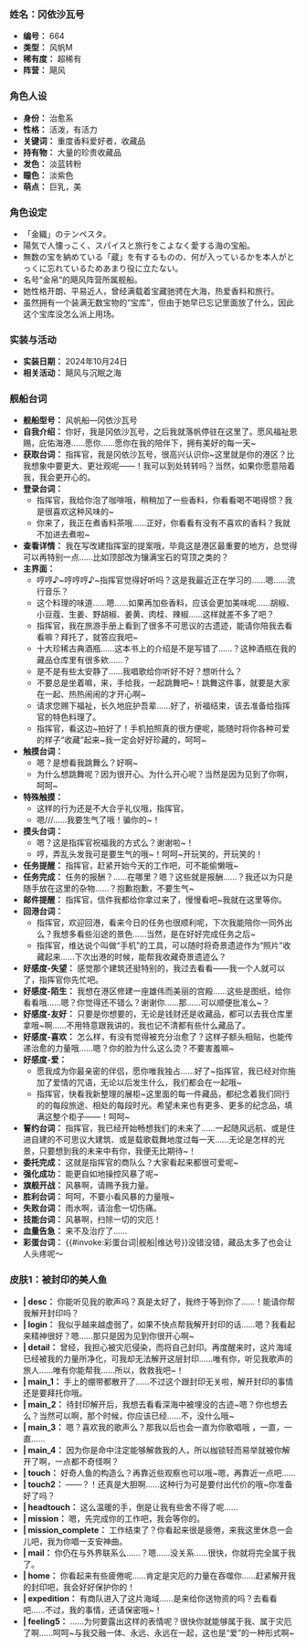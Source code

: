### 姓名：冈依沙瓦号
* **编号：** 664
* **类型：** 风帆M
* **稀有度：** 超稀有
* **阵营：** 飓风


### 角色人设
* **身份：** 治愈系
* **性格：** 活泼，有活力
* **关键词：** 重度香料爱好者，收藏品
* **持有物：** 大量的珍贵收藏品
* **发色：** 淡蓝转粉
* **瞳色：** 淡紫色
* **萌点：** 巨乳，美


### 角色设定
* 「金織」のテンペスタ。
* 陽気で人懐っこく、スパイスと旅行をこよなく愛する海の宝船。
* 無数の宝を納めている「蔵」を有するものの、何が入っているかを本人がとっくに忘れているためあまり役に立たない。
* 名号“金帛”的飓风阵营所属舰船。
* 她性格开朗、平易近人，曾经满载着宝藏驰骋在大海，热爱香料和旅行。
* 虽然拥有一个装满无数宝物的“宝库”，但由于她早已忘记里面放了什么，因此这个宝库没怎么派上用场。


### 实装与活动
* **实装日期：** 2024年10月24日
* **相关活动：** 飓风与沉眠之海


### 舰船台词
* **舰船型号：** 风帆船—冈依沙瓦号
* **自我介绍：** 你好，我是冈依沙瓦号，之后我就落帆停驻在这里了。愿风福祉恩赐，庇佑海港……愿你……愿你在我的陪伴下，拥有美好的每一天~
* **获取台词：** 指挥官，我是冈依沙瓦号，很高兴认识你~这里就是你的港区？比我想象中要更大、更壮观呢——！我可以到处转转吗？当然，如果你愿意陪着我，我会更开心的。
* **登录台词：**
  * 指挥官，我给你泡了咖啡哦，稍稍加了一些香料，你看看喝不喝得惯？我是很喜欢这种风味的~
  * 你来了，我正在煮香料茶哦……正好，你看看有没有不喜欢的香料？我就不加进去煮啦~
* **查看详情：** 我在写改建指挥室的提案哦，毕竟这是港区最重要的地方，总觉得可以再特别一点……比如顶部改为镶满宝石的穹顶之类的？
* **主界面：**
  * 哼哼♪~哼哼哼♪~指挥官觉得好听吗？这是我最近正在学习的……嗯……流行音乐？
  * 这个料理的味道……嗯……如果再加些香料，应该会更加美味呢……胡椒、小豆蔻、生姜、野胡椒、姜黄、肉桂、辣椒……这样就差不多了吧？
  * 指挥官，我在旅游手册上看到了很多不可思议的古遗迹，能请你陪我去看看嘛？拜托了，就答应我吧~
  * 十大珍稀古典酒瓶……这本书上的介绍是不是写错了……？这种酒瓶在我的藏品仓库里有很多欸……？
  * 是不是有些太安静了……我唱歌给你听好不好？想听什么？
  * 不要总是坐着嘛，来，手给我，一起跳舞吧~！跳舞这件事，就要是大家在一起、热热闹闹的才开心啊~
  * 请求您赐下福祉，长久地庇护吾辈……好了，祈福结束，该去准备给指挥官的特色料理了。
  * 指挥官，看这边~拍好了！手机拍照真的很方便呢，能随时将你各种可爱的样子“收藏”起来~我一定会好好珍藏的，呵呵~
* **触摸台词：**
  * 嗯？是想看我跳舞么？好啊~
  * 为什么想跳舞呢？因为很开心。为什么开心呢？当然是因为见到了你啊，呵呵~
* **特殊触摸：**
  * 这样的行为还是不大合乎礼仪哦，指挥官。
  * 嗯///……我要生气了哦！骗你的~！
* **摸头台词：**
  * 嗯？这是指挥官祝福我的方式么？谢谢啦~！
  * 哼，弄乱头发我可是要生气的哦~！呵呵~开玩笑的，开玩笑的！
* **任务提醒：** 指挥官，赶紧开始今天的工作吧，可不能偷懒哦~
* **任务完成：** 任务的报酬？……在哪里？嗯？这些就是报酬……？我还以为只是随手放在这里的杂物……？抱歉抱歉，不要生气~
* **邮件提醒：** 指挥官，信件我都给你拿过来了，慢慢看吧~我就在这里等你。
* **回港台词：**
  * 指挥官，欢迎回港，看来今日的任务也很顺利呢，下次我能陪你一同外出么？我想多看些沿途的景色……当然，是在好好完成任务之后~
  * 指挥官，维达说个叫做“手机”的工具，可以随时将奇景遗迹作为“照片”收藏起来……下次出港的时候，能帮我收藏奇景遗迹么？
* **好感度-失望：** 感觉那个建筑还挺特别的，我过去看看——我一个人就可以了，指挥官你先忙吧。
* **好感度-陌生：** 我想在港区修建一座雄伟而美丽的宫殿……这些是图纸，给你看看哦……嗯？你觉得还不错么？谢谢你……那……可以顺便批准么~？
* **好感度-友好：** 只要是你想要的，无论是钱财还是收藏品，都可以去我仓库里拿哦~啊……不用特意跟我讲的，我也记不清都有些什么藏品了。
* **好感度-喜欢：** 怎么样，有没有觉得被充分治愈了？这样子额头相贴，也能传递治愈的力量哦……嗯？你的脸为什么这么烫？不要害羞嘛~
* **好感度-爱：**
  * 愿我成为你最亲密的伴侣，愿你唯我独占……好了~指挥官，我已经对你施加了爱情的咒语，无论以后发生什么，我们都会在一起哦~
  * 指挥官，快看我新整理的展柜~这里面的每一件藏品，都纪念着我们同行的的每段旅途、相处的每段时光。希望未来也有更多、更多的纪念品，填满这整个柜子——！呵呵~
* **誓约台词：** 指挥官，我已经开始畅想我们的未来了……一起随风远航、或是住进自建的不可思议大建筑、或是载歌载舞地度过每一天……无论是怎样的光景，只要想到我的未来中有你，我便无比期待~！
* **委托完成：** 这就是指挥官的商队么？大家看起来都很可爱呢~
* **强化成功：** 能更自如地操控风暴了呢~
* **旗舰开战：** 风暴啊，请赐予我力量。
* **胜利台词：** 呵呵，不要小看风暴的力量哦~
* **失败台词：** 雨水啊，请治愈一切伤痛。
* **技能台词：** 风暴啊，扫除一切的灾厄！
* **血量告急：** 来不及治疗了……
* **彩蛋台词：** {{#invoke:彩蛋台词|舰船|维达号}}没错没错，藏品太多了也会让人头疼呢～


### 皮肤1：被封印的美人鱼
* **| desc：** 你能听见我的歌声吗？真是太好了，我终于等到你了……！能请你帮我解开封印吗？
* **| login：** 我似乎越来越虚弱了，如果不快点帮我解开封印的话……嗯？我看起来精神很好？嗯……那只是因为见到你很开心啊~
* **| detail：** 曾经，我担心被灾厄侵染，而将自己封印。再度醒来时，这片海域已经被我的力量所净化，可我却无法解开这层封印……唯有你，听见我歌声的旅人……唯有你能帮我……所以，救救我吧~！
* **| main_1：** 手上的绷带都散开了……不过这个跟封印无关啦，解开封印的事情还是要拜托你哦。
* **| main_2：** 待封印解开后，我想去看看深海中被埋没的古迹~嗯？你也想去么？当然可以啊，那个时候，你应该已经……不，没什么哦~
* **| main_3：** 嗯？喜欢我的歌声么？那我以后也会一直为你歌唱哦 ，一直，一直……
* **| main_4：** 因为你是命中注定能够解救我的人，所以枷锁轻而易举就被你解开了啊，一点都不奇怪啊？
* **| touch：** 好奇人鱼的构造么？再靠近些观察也可以哦~嗯，再靠近一点吧……
* **| touch2：** ——？！还真是大胆啊……这种行为可是要付出代价的哦~你准备好了吗？
* **| headtouch：** 这么温暖的手，倒是让我有些舍不得了呢……
* **| mission：** 嗯，先完成你的工作吧，我会等你的。
* **| mission_complete：** 工作结束了？你看起来很是疲倦，来我这里休息一会儿吧，我为你唱一支安神曲。
* **| mail：** 你仍在与外界联系么……？嗯……没关系……很快，你就将完全属于我了。
* **| home：** 你看起来有些疲倦呢……肯定是灾厄的力量在吞噬你……赶紧解开我的封印吧，我会好好保护你的！
* **| expedition：** 有商队进入了这片海域……是来给你送物资的吗？去看看吧……不过，我的事情，还请保密哦~！
* **| feeling5：** ……为何要露出这样的表情呢？很快你就能够属于我、属于灾厄了啊……呵呵~与我交融一体、永远、永远在一起，这也是“爱”的一种形式啊~
